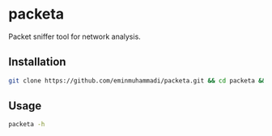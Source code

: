 # packeta
Packet sniffer tool for network analysis.

## Installation
```bash
git clone https://github.com/eminmuhammadi/packeta.git && cd packeta && chmod +x install.sh && ./install.sh && mv packeta /usr/local/bin
```

## Usage
```bash
packeta -h
```